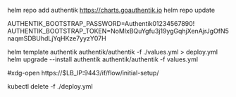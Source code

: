helm repo add authentik https://charts.goauthentik.io
helm repo update

AUTHENTIK_BOOTSTRAP_PASSWORD=Authentik01234567890!
AUTHENTIK_BOOTSTRAP_TOKEN=NoMlxBQuYgfu3j19ygGqhjXenAjrJgOfN5naqmSDBUhdLjYqHKze7yyzY07H

helm template authentik authentik/authentik -f ./values.yml > deploy.yml
helm upgrade --install authentik authentik/authentik -f values.yml

#xdg-open https://$LB_IP:9443/if/flow/initial-setup/

kubectl delete -f ./deploy.yml
